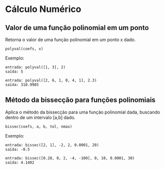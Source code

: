 # Cálculo Numérico

## Valor de uma função polinomial em um ponto
Retorna o valor de uma função polinomial em um ponto x dado.
```
polyval(coefs, x)
```
Exemplo:
```
entrada: polyval([1, 3], 2)
saída: 5

entrada: polyval([2, 6, 1, 0, 4, 1], 2.3)
saída: 318.9985
```
## Método da bissecção para funções polinomiais
Aplica o método da bissecção para uma função polinomial dada, buscando dentro de um intervalo [a,b] dado.
```
bissec(coefs, a, b, tol, nmax)
```
Exemplo:
```
entrada: bissec([2, 1], -2, 2, 0.0001, 20)
saída: -0.5

entrada: bissec([0.28, 0, 2, -4, -100], 0, 10, 0.0001, 30)
saída: 4.1402
```
